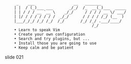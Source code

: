          _    ___                 __   _______
        | |  / (_)___ ___       _/_/  /_  __(_)___  _____
        | | / / / __ `__ \    _/_/     / / / / __ \/ ___/
        | |/ / / / / / / /  _/_/      / / / / /_/ (__  )
        |___/_/_/ /_/ /_/  /_/       /_/ /_/ .___/____/
                                          /_/
        • Learn to speak Vim
        • Create your own configuration
        • Search and try plugins, but ...
        • Install those you are going to use
        • Keep calm and be patient

















































































slide 021
